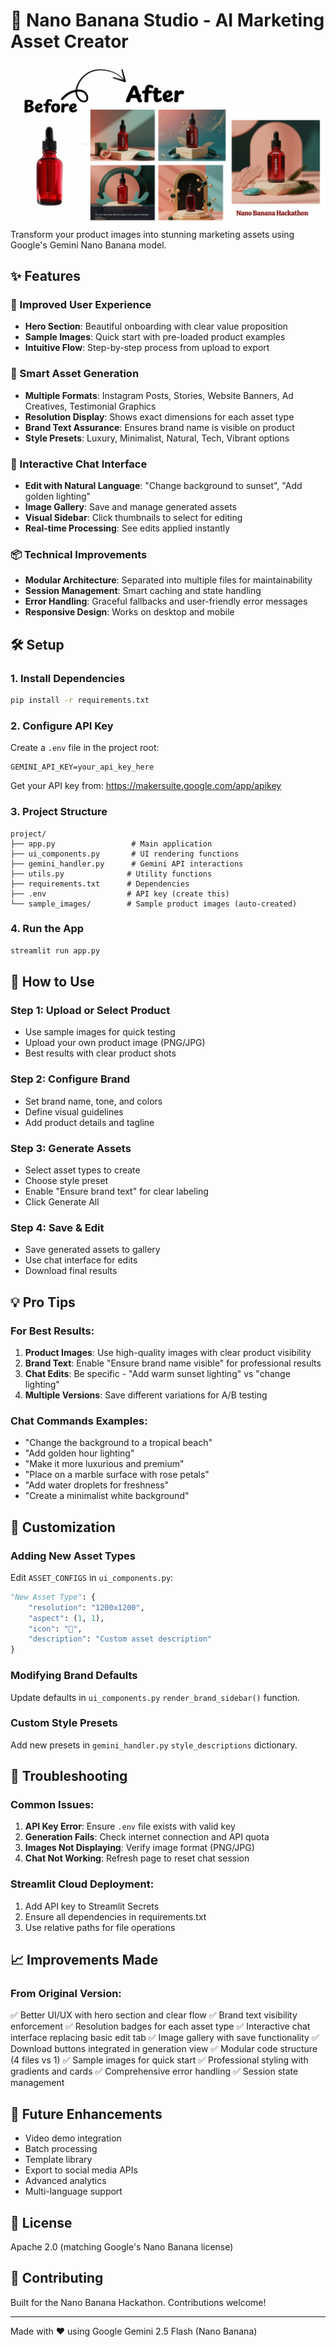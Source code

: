 # 🎨 Nano Banana Studio - AI Marketing Asset Creator

![](https://raw.githubusercontent.com/muhammadibrahim313/Nano-Banana-Product-Marketing/refs/heads/main/sample_images/Capture.PNG)
Transform your product images into stunning marketing assets using Google's Gemini Nano Banana model.

## ✨ Features

### 🚀 Improved User Experience
- **Hero Section**: Beautiful onboarding with clear value proposition
- **Sample Images**: Quick start with pre-loaded product examples
- **Intuitive Flow**: Step-by-step process from upload to export

### 🎨 Smart Asset Generation
- **Multiple Formats**: Instagram Posts, Stories, Website Banners, Ad Creatives, Testimonial Graphics
- **Resolution Display**: Shows exact dimensions for each asset type
- **Brand Text Assurance**: Ensures brand name is visible on product
- **Style Presets**: Luxury, Minimalist, Natural, Tech, Vibrant options

### 💬 Interactive Chat Interface
- **Edit with Natural Language**: "Change background to sunset", "Add golden lighting"
- **Image Gallery**: Save and manage generated assets
- **Visual Sidebar**: Click thumbnails to select for editing
- **Real-time Processing**: See edits applied instantly

### 📦 Technical Improvements
- **Modular Architecture**: Separated into multiple files for maintainability
- **Session Management**: Smart caching and state handling
- **Error Handling**: Graceful fallbacks and user-friendly error messages
- **Responsive Design**: Works on desktop and mobile

## 🛠️ Setup

### 1. Install Dependencies
```bash
pip install -r requirements.txt
```

### 2. Configure API Key
Create a `.env` file in the project root:
```env
GEMINI_API_KEY=your_api_key_here
```

Get your API key from: https://makersuite.google.com/app/apikey

### 3. Project Structure
```
project/
├── app.py                 # Main application
├── ui_components.py       # UI rendering functions
├── gemini_handler.py      # Gemini API interactions
├── utils.py              # Utility functions
├── requirements.txt      # Dependencies
├── .env                  # API key (create this)
└── sample_images/        # Sample product images (auto-created)
```

### 4. Run the App
```bash
streamlit run app.py
```

## 📱 How to Use

### Step 1: Upload or Select Product
- Use sample images for quick testing
- Upload your own product image (PNG/JPG)
- Best results with clear product shots

### Step 2: Configure Brand
- Set brand name, tone, and colors
- Define visual guidelines
- Add product details and tagline

### Step 3: Generate Assets
- Select asset types to create
- Choose style preset
- Enable "Ensure brand text" for clear labeling
- Click Generate All

### Step 4: Save & Edit
- Save generated assets to gallery
- Use chat interface for edits
- Download final results

## 💡 Pro Tips

### For Best Results:
1. **Product Images**: Use high-quality images with clear product visibility
2. **Brand Text**: Enable "Ensure brand name visible" for professional results
3. **Chat Edits**: Be specific - "Add warm sunset lighting" vs "change lighting"
4. **Multiple Versions**: Save different variations for A/B testing

### Chat Commands Examples:
- "Change the background to a tropical beach"
- "Add golden hour lighting"
- "Make it more luxurious and premium"
- "Place on a marble surface with rose petals"
- "Add water droplets for freshness"
- "Create a minimalist white background"

## 🔧 Customization

### Adding New Asset Types
Edit `ASSET_CONFIGS` in `ui_components.py`:
```python
"New Asset Type": {
    "resolution": "1200x1200",
    "aspect": (1, 1),
    "icon": "🎯",
    "description": "Custom asset description"
}
```

### Modifying Brand Defaults
Update defaults in `ui_components.py` `render_brand_sidebar()` function.

### Custom Style Presets
Add new presets in `gemini_handler.py` `style_descriptions` dictionary.

## 🐛 Troubleshooting

### Common Issues:
1. **API Key Error**: Ensure `.env` file exists with valid key
2. **Generation Fails**: Check internet connection and API quota
3. **Images Not Displaying**: Verify image format (PNG/JPG)
4. **Chat Not Working**: Refresh page to reset chat session

### Streamlit Cloud Deployment:
1. Add API key to Streamlit Secrets
2. Ensure all dependencies in requirements.txt
3. Use relative paths for file operations

## 📈 Improvements Made

### From Original Version:
✅ Better UI/UX with hero section and clear flow
✅ Brand text visibility enforcement
✅ Resolution badges for each asset type
✅ Interactive chat interface replacing basic edit tab
✅ Image gallery with save functionality
✅ Download buttons integrated in generation view
✅ Modular code structure (4 files vs 1)
✅ Sample images for quick start
✅ Professional styling with gradients and cards
✅ Comprehensive error handling
✅ Session state management

## 🚀 Future Enhancements
- Video demo integration
- Batch processing
- Template library
- Export to social media APIs
- Advanced analytics
- Multi-language support

## 📝 License
Apache 2.0 (matching Google's Nano Banana license)

## 🤝 Contributing
Built for the Nano Banana Hackathon. Contributions welcome!

---
Made with ❤️ using Google Gemini 2.5 Flash (Nano Banana)
